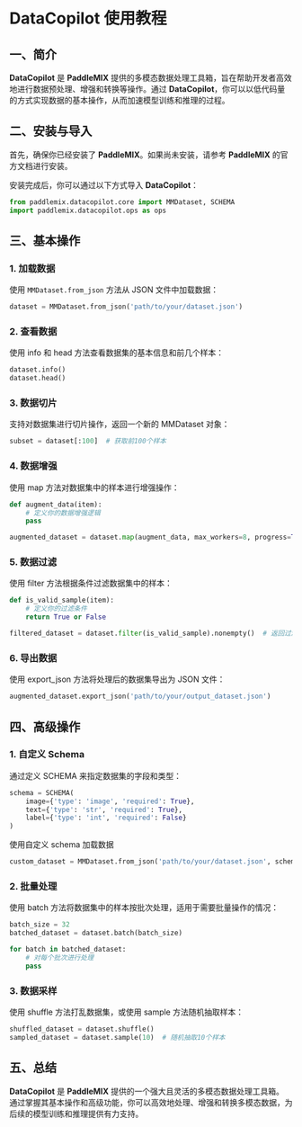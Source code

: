 # DataCopilot 使用教程

## 一、简介

**DataCopilot** 是 **PaddleMIX** 提供的多模态数据处理工具箱，旨在帮助开发者高效地进行数据预处理、增强和转换等操作。通过 **DataCopilot**，你可以以低代码量的方式实现数据的基本操作，从而加速模型训练和推理的过程。

## 二、安装与导入

首先，确保你已经安装了 **PaddleMIX**。如果尚未安装，请参考 **PaddleMIX** 的官方文档进行安装。

安装完成后，你可以通过以下方式导入 **DataCopilot**：

```python
from paddlemix.datacopilot.core import MMDataset, SCHEMA
import paddlemix.datacopilot.ops as ops
```

## 三、基本操作

### 1. 加载数据

使用 `MMDataset.from_json` 方法从 JSON 文件中加载数据：

```python
dataset = MMDataset.from_json('path/to/your/dataset.json')
```

### 2. 查看数据

使用 info 和 head 方法查看数据集的基本信息和前几个样本：

```python
dataset.info()
dataset.head()
```

### 3. 数据切片

支持对数据集进行切片操作，返回一个新的 MMDataset 对象：

```python
subset = dataset[:100]  # 获取前100个样本
```

### 4. 数据增强

使用 map 方法对数据集中的样本进行增强操作：

```python
def augment_data(item):
    # 定义你的数据增强逻辑
    pass

augmented_dataset = dataset.map(augment_data, max_workers=8, progress=True)
```

### 5. 数据过滤

使用 filter 方法根据条件过滤数据集中的样本：

```python
def is_valid_sample(item):
    # 定义你的过滤条件
    return True or False

filtered_dataset = dataset.filter(is_valid_sample).nonempty()  # 返回过滤后的非空数据集
```

### 6. 导出数据

使用 export_json 方法将处理后的数据集导出为 JSON 文件：

```python
augmented_dataset.export_json('path/to/your/output_dataset.json')
```

## 四、高级操作

### 1. 自定义 Schema

通过定义 SCHEMA 来指定数据集的字段和类型：

```python
schema = SCHEMA(
    image={'type': 'image', 'required': True},
    text={'type': 'str', 'required': True},
    label={'type': 'int', 'required': False}
)
```
使用自定义 schema 加载数据

```python
custom_dataset = MMDataset.from_json('path/to/your/dataset.json', schema=schema)
```


### 2. 批量处理

使用 batch 方法将数据集中的样本按批次处理，适用于需要批量操作的情况：

```python
batch_size = 32
batched_dataset = dataset.batch(batch_size)

for batch in batched_dataset:
    # 对每个批次进行处理
    pass
```

### 3. 数据采样

使用 shuffle 方法打乱数据集，或使用 sample 方法随机抽取样本：

```python
shuffled_dataset = dataset.shuffle()
sampled_dataset = dataset.sample(10)  # 随机抽取10个样本
```

## 五、总结

**DataCopilot** 是 **PaddleMIX** 提供的一个强大且灵活的多模态数据处理工具箱。
通过掌握其基本操作和高级功能，你可以高效地处理、增强和转换多模态数据，为后续的模型训练和推理提供有力支持。




